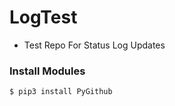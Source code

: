 # LogTest

- Test Repo For Status Log Updates


### Install Modules

```bash
$ pip3 install PyGithub
```
